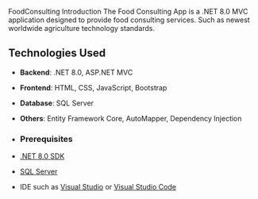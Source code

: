 FoodConsulting
Introduction
The Food Consulting App is a .NET 8.0 MVC application designed to provide food consulting services. Such as newest worldwide agriculture technology standards.

## Technologies Used
- **Backend**: .NET 8.0, ASP.NET MVC
- **Frontend**: HTML, CSS, JavaScript, Bootstrap
- **Database**: SQL Server
- **Others**: Entity Framework Core, AutoMapper, Dependency Injection

- ### Prerequisites
- [.NET 8.0 SDK](https://dotnet.microsoft.com/download/dotnet/8.0)
- [SQL Server](https://www.microsoft.com/en-us/sql-server/sql-server-downloads)
- IDE such as [Visual Studio](https://visualstudio.microsoft.com/) or [Visual Studio Code](https://code.visualstudio.com/)
